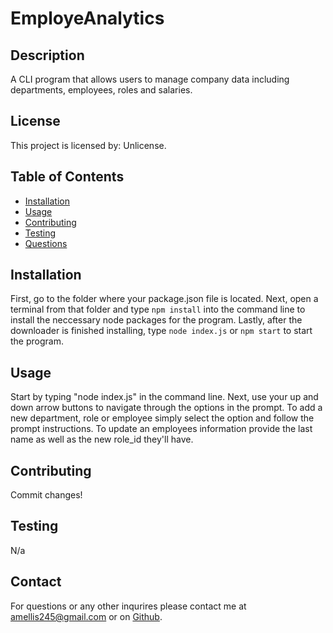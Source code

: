 # **EmployeAnalytics**

## Description

A CLI program that allows users to manage company data including departments, employees, roles and salaries.

## License

This project is licensed by: Unlicense.

## Table of Contents

- [Installation](#installation)
- [Usage](#usage)
- [Contributing](#contributing)
- [Testing](#testing)
- [Questions](#questions)

## Installation

First, go to the folder where your package.json file is located. Next, open a terminal from that folder and type `npm install` into the command line to install the neccessary node packages for the program. Lastly, after the downloader is finished installing, type `node index.js` or `npm start` to start the program.

## Usage

Start by typing "node index.js" in the command line. Next, use your up and down arrow buttons to navigate through the options in the prompt. To add a new department, role or employee simply select the option and follow the prompt instructions. To update an employees information provide the last name as well as the new role_id they'll have.

## Contributing

Commit changes!

## Testing

N/a

## Contact

For questions or any other inqurires please contact me at amellis245@gmail.com
or on [Github](https://www.github.com/aellis07).
